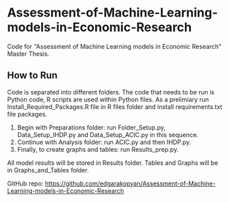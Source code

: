 # Assessment-of-Machine-Learning-models-in-Economic-Research

Code for "Assessment of Machine Learning models in Economic Research" Master Thesis. 

## How to Run 

Code is separated into different folders. The code that needs to be run is Python code, R scripts are used within Python files. As a prelimiary run Install_Required_Packages.R file in R files folder and install requirements.txt file packages. 

1. Begin with Preparations folder: run Folder_Setup.py, Data_Setup_IHDP.py and Data_Setup_ACIC.py in this sequence. 
2. Continue with Analysis folder: run ACIC.py and then IHDP.py.
3. Finally, to create graphs and tables: run Results_prep.py.

All model results will be stored in Results folder. Tables and Graphs will be in Graphs_and_Tables folder. 

GitHub repo: https://github.com/edgarakopyan/Assessment-of-Machine-Learning-models-in-Economic-Research

